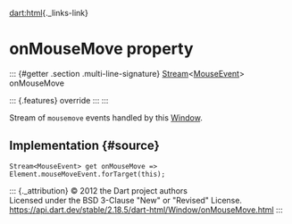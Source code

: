 [dart:html](../../dart-html/dart-html-library){._links-link}

onMouseMove property
====================

::: {#getter .section .multi-line-signature}
[Stream](../../dart-async/stream-class)\<[MouseEvent](../mouseevent-class)\>
onMouseMove

::: {.features}
override
:::
:::

Stream of `mousemove` events handled by this [Window](../window-class).

Implementation {#source}
--------------

``` {.language-dart data-language="dart"}
Stream<MouseEvent> get onMouseMove => Element.mouseMoveEvent.forTarget(this);
```

::: {._attribution}
© 2012 the Dart project authors\
Licensed under the BSD 3-Clause \"New\" or \"Revised\" License.\
<https://api.dart.dev/stable/2.18.5/dart-html/Window/onMouseMove.html>
:::
